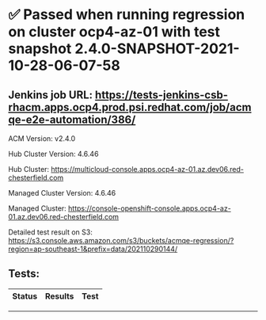 # :white_check_mark: Passed when running regression on cluster ocp4-az-01 with test snapshot 2.4.0-SNAPSHOT-2021-10-28-06-07-58 

## Jenkins job URL: https://tests-jenkins-csb-rhacm.apps.ocp4.prod.psi.redhat.com/job/acmqe-e2e-automation/386/


ACM Version: v2.4.0

Hub Cluster Version: 4.6.46

Hub Cluster: https://multicloud-console.apps.ocp4-az-01.az.dev06.red-chesterfield.com

Managed Cluster Version: 4.6.46

Managed Cluster: https://console-openshift-console.apps.ocp4-az-01.az.dev06.red-chesterfield.com

Detailed test result on S3: https://s3.console.aws.amazon.com/s3/buckets/acmqe-regression/?region=ap-southeast-1&prefix=data/202110290144/

## Tests:

|Status|Results|Test|
|---|---|---|


---


